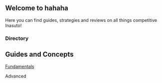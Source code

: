 ## Welcome to hahaha
Here you can find guides, strategies and reviews on all things competitive Inasuto!


### Directory

## Guides and Concepts
[Fundamentals](dash.md) 

Advanced 
